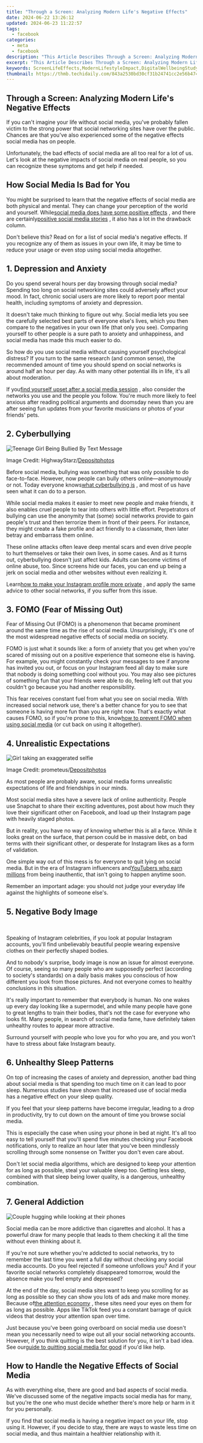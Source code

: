 ```yaml
---
title: "Through a Screen: Analyzing Modern Life's Negative Effects"
date: 2024-06-22 13:26:12
updated: 2024-06-23 11:22:57
tags:
  - facebook
categories:
  - meta
  - facebook
description: "This Article Describes Through a Screen: Analyzing Modern Life's Negative Effects"
excerpt: "This Article Describes Through a Screen: Analyzing Modern Life's Negative Effects"
keywords: ScreenLifeEffects,ModernLifestyleImpact,DigitalWellbeingStudy,OnlineHabitsConsequences,VirtualRealityInsights,LifeOnScreenAnalysis,TechInfluenceOnHealth
thumbnail: https://thmb.techidaily.com/843a2530bd30cf31b24741cc2e56b474bee5d065dd6fb56cbf786d1e09002e10.jpg
---
```


## Through a Screen: Analyzing Modern Life's Negative Effects

 If you can't imagine your life without social media, you've probably fallen victim to the strong power that social networking sites have over the public. Chances are that you've also experienced some of the negative effects social media has on people.

 Unfortunately, the bad effects of social media are all too real for a lot of us. Let's look at the negative impacts of social media on real people, so you can recognize these symptoms and get help if needed.

## How Social Media Is Bad for You

 You might be surprised to learn that the negative effects of social media are both physical and mental. They can change your perception of the world and yourself. While[social media does have some positive effects](https://www.makeuseof.com/tag/positive-impact-social-networking-sites-society-opinion/) , and there are certainly[positive social media stories](https://www.makeuseof.com/positive-social-media-stories/) , it also has a lot in the drawback column.

 Don't believe this? Read on for a list of social media's negative effects. If you recognize any of them as issues in your own life, it may be time to reduce your usage or even stop using social media altogether.

## 1\. Depression and Anxiety

 Do you spend several hours per day browsing through social media? Spending too long on social networking sites could adversely affect your mood. In fact, chronic social users are more likely to report poor mental health, including symptoms of anxiety and depression.

 It doesn't take much thinking to figure out why. Social media lets you see the carefully selected best parts of everyone else's lives, which you then compare to the negatives in your own life (that only you see). Comparing yourself to other people is a sure path to anxiety and unhappiness, and social media has made this much easier to do.

 So how do you use social media without causing yourself psychological distress? If you turn to the same research (and common sense), the recommended amount of time you should spend on social networks is around half an hour per day. As with many other potential ills in life, it's all about moderation.

 If you[find yourself upset after a social media session](https://www.makeuseof.com/social-media-making-you-sad-scientific-studies/) , also consider the networks you use and the people you follow. You're much more likely to feel anxious after reading political arguments and doomsday news than you are after seeing fun updates from your favorite musicians or photos of your friends' pets.

## 2\. Cyberbullying

![Teenage Girl Being Bullied By Text Message](https://static1.makeuseofimages.com/wordpress/wp-content/uploads/2020/01/Cyberbullying-Social-Media.jpg)

 Image Credit: HighwayStarz/[Depositphotos](https://depositphotos.com/70434495/stock-photo-teenage-girl-being-bullied-by.html)

 Before social media, bullying was something that was only possible to do face-to-face. However, now people can bully others online—anonymously or not. Today everyone knows[what cyberbullying is](https://www.makeuseof.com/what-is-cyberbullying/) , and most of us have seen what it can do to a person.

 While social media makes it easier to meet new people and make friends, it also enables cruel people to tear into others with little effort. Perpetrators of bullying can use the anonymity that (some) social networks provide to gain people's trust and then terrorize them in front of their peers. For instance, they might create a fake profile and act friendly to a classmate, then later betray and embarrass them online.

 These online attacks often leave deep mental scars and even drive people to hurt themselves or take their own lives, in some cases. And as it turns out, cyberbullying doesn't just affect kids. Adults can become victims of online abuse, too. Since screens hide our faces, you can end up being a jerk on social media and other websites without even realizing it.

 Learn[how to make your Instagram profile more private](https://www.makeuseof.com/tag/make-instagram-more-private/) , and apply the same advice to other social networks, if you suffer from this issue.

## 3\. FOMO (Fear of Missing Out)

 Fear of Missing Out (FOMO) is a phenomenon that became prominent around the same time as the rise of social media. Unsurprisingly, it's one of the most widespread negative effects of social media on society.

 FOMO is just what it sounds like: a form of anxiety that you get when you're scared of missing out on a positive experience that someone else is having. For example, you might constantly check your messages to see if anyone has invited you out, or focus on your Instagram feed all day to make sure that nobody is doing something cool without you. You may also see pictures of something fun that your friends were able to do, feeling left out that you couldn't go because you had another responsibility.

 This fear receives constant fuel from what you see on social media. With increased social network use, there's a better chance for you to see that someone is having more fun than you are right now. That's exactly what causes FOMO, so if you're prone to this, know[how to prevent FOMO when using social media](https://www.makeuseof.com/ways-to-prevent-fomo-social-media/) (or cut back on using it altogether).

## 4\. Unrealistic Expectations

![Girl taking an exaggerated selfie](https://static1.makeuseofimages.com/wordpress/wp-content/uploads/2020/01/Unrealistic-Expectations-Social-Media.jpg)

 Image Credit: prometeus/[Depositphotos](https://depositphotos.com/190513612/stock-photo-making-selfie-on-a-party.html)

 As most people are probably aware, social media forms unrealistic expectations of life and friendships in our minds.

 Most social media sites have a severe lack of online authenticity. People use Snapchat to share their exciting adventures, post about how much they love their significant other on Facebook, and load up their Instagram page with heavily staged photos.

 But in reality, you have no way of knowing whether this is all a farce. While it looks great on the surface, that person could be in massive debt, on bad terms with their significant other, or desperate for Instagram likes as a form of validation.

 One simple way out of this mess is for everyone to quit lying on social media. But in the era of Instagram influencers and[YouTubers who earn millions](https://www.makeuseof.com/how-much-money-youtubers-make/) from being inauthentic, that isn't going to happen anytime soon.

 Remember an important adage: you should not judge your everyday life against the highlights of someone else's.

## 5\. Negative Body Image

​​​​​​

 Speaking of Instagram celebrities, if you look at popular Instagram accounts, you'll find unbelievably beautiful people wearing expensive clothes on their perfectly shaped bodies.

 And to nobody's surprise, body image is now an issue for almost everyone. Of course, seeing so many people who are supposedly perfect (according to society's standards) on a daily basis makes you conscious of how different you look from those pictures. And not everyone comes to healthy conclusions in this situation.

 It's really important to remember that everybody is human. No one wakes up every day looking like a supermodel, and while many people have gone to great lengths to train their bodies, that's not the case for everyone who looks fit. Many people, in search of social media fame, have definitely taken unhealthy routes to appear more attractive.

 Surround yourself with people who love you for who you are, and you won't have to stress about fake Instagram beauty.

## 6\. Unhealthy Sleep Patterns

 On top of increasing the cases of anxiety and depression, another bad thing about social media is that spending too much time on it can lead to poor sleep. Numerous studies have shown that increased use of social media has a negative effect on your sleep quality.

 If you feel that your sleep patterns have become irregular, leading to a drop in productivity, try to cut down on the amount of time you browse social media.

 This is especially the case when using your phone in bed at night. It's all too easy to tell yourself that you'll spend five minutes checking your Facebook notifications, only to realize an hour later that you've been mindlessly scrolling through some nonsense on Twitter you don't even care about.

 Don't let social media algorithms, which are designed to keep your attention for as long as possible, steal your valuable sleep too. Getting less sleep, combined with that sleep being lower quality, is a dangerous, unhealthy combination.

## 7\. General Addiction

![Couple hugging while looking at their phones](https://static1.makeuseofimages.com/wordpress/wp-content/uploads/2021/02/social-media-addiction-excessive-compulsive.jpg)

 Social media can be more addictive than cigarettes and alcohol. It has a powerful draw for many people that leads to them checking it all the time without even thinking about it.

 If you're not sure whether you're addicted to social networks, try to remember the last time you went a full day without checking any social media accounts. Do you feel rejected if someone unfollows you? And if your favorite social networks completely disappeared tomorrow, would the absence make you feel empty and depressed?

 At the end of the day, social media sites want to keep you scrolling for as long as possible so they can show you lots of ads and make more money. Because of[the attention economy](https://www.makeuseof.com/tag/what-is-attention-economy/) , these sites need your eyes on them for as long as possible. Apps like TikTok feed you a constant barrage of quick videos that destroy your attention span over time.

 Just because you've been going overboard on social media use doesn't mean you necessarily need to wipe out all your social networking accounts. However, if you think quitting is the best solution for you, it isn't a bad idea. See our[guide to quitting social media for good](https://www.makeuseof.com/how-to-quit-social-media/) if you'd like help.

## How to Handle the Negative Effects of Social Media

 As with everything else, there are good and bad aspects of social media. We've discussed some of the negative impacts social media has for many, but you're the one who must decide whether there's more help or harm in it for you personally.

 If you find that social media is having a negative impact on your life, stop using it. However, if you decide to stay, there are ways to waste less time on social media, and thus maintain a healthier relationship with it.


<ins class="adsbygoogle"
     style="display:block"
     data-ad-format="autorelaxed"
     data-ad-client="ca-pub-7571918770474297"
     data-ad-slot="1223367746"></ins>



<ins class="adsbygoogle"
     style="display:block"
     data-ad-client="ca-pub-7571918770474297"
     data-ad-slot="8358498916"
     data-ad-format="auto"
     data-full-width-responsive="true"></ins>
